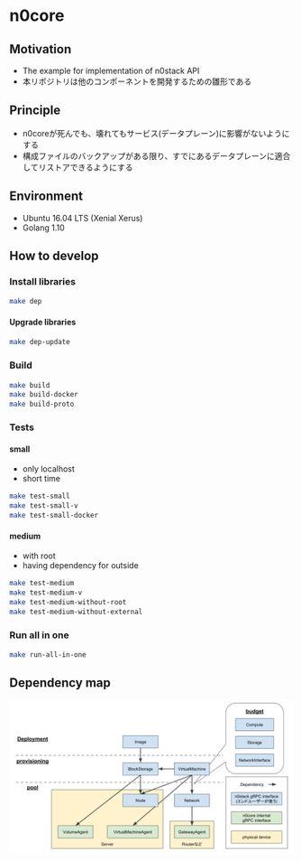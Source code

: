 # n0core

## Motivation

- The example for implementation of n0stack API
- 本リポジトリは他のコンポーネントを開発するための雛形である

## Principle

- n0coreが死んでも、壊れてもサービス(データプレーン)に影響がないようにする
- 構成ファイルのバックアップがある限り、すでにあるデータプレーンに適合してリストアできるようにする

## Environment

- Ubuntu 16.04 LTS (Xenial Xerus)
- Golang 1.10

## How to develop

### Install libraries

```sh
make dep
```

#### Upgrade libraries

```sh
make dep-update
```

### Build

```sh
make build
make build-docker
make build-proto
```

### Tests

#### small

- only localhost
- short time

```sh
make test-small
make test-small-v
make test-small-docker
```

#### medium

- with root
- having dependency for outside

```sh
make test-medium
make test-medium-v
make test-medium-without-root
make test-medium-without-external
```

### Run all in one

```sh
make run-all-in-one
```

## Dependency map

![](../docs/images/dependency_map.svg)
